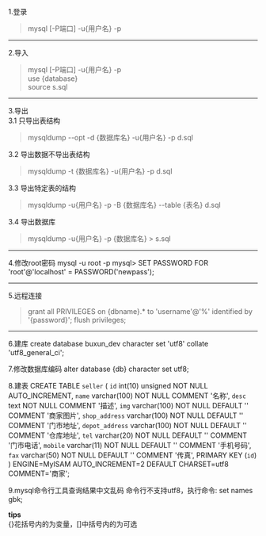 1.登录  
> mysql [-P端口] -u{用户名} -p

-------------------------------------------------------------------------------------------------------
2.导入  
> mysql [-P端口] -u{用户名} -p  
> use {database}  
> source s.sql  

-------------------------------------------------------------------------------------------------------
3.导出  
3.1 只导出表结构  
> mysqldump --opt -d {数据库名} -u{用户名} -p d.sql  
 
3.2 导出数据不导出表结构  
> mysqldump -t {数据库名} -u{用户名} -p d.sql  
  
3.3 导出特定表的结构
> mysqldump -u{用户名} -p -B {数据库名} --table {表名} d.sql  

3.4 导出数据库
> mysqldump -u{用户名} -p {数据库名} > s.sql

-------------------------------------------------------------------------------------------------------
4.修改root密码
mysql -u root -p
mysql> SET PASSWORD FOR 'root'@'localhost' = PASSWORD('newpass');

-------------------------------------------------------------------------------------------------------
5.远程连接
> grant all PRIVILEGES on {dbname}.* to 'username'@'%' identified by '{password}';
> flush privileges;

-------------------------------------------------------------------------------------------------------
6.建库
create database buxun_dev character set 'utf8' collate 'utf8_general_ci';

7.修改数据库编码
alter database {db} character set utf8;

8.建表
CREATE TABLE `seller` (
  `id` int(10) unsigned NOT NULL AUTO_INCREMENT,
  `name` varchar(100) NOT NULL COMMENT '名称',
  `desc` text NOT NULL COMMENT '描述',
  `img` varchar(100) NOT NULL DEFAULT '' COMMENT '商家图片',
  `shop_address` varchar(100) NOT NULL DEFAULT '' COMMENT '门市地址',
  `depot_address` varchar(100) NOT NULL DEFAULT '' COMMENT '仓库地址',
  `tel` varchar(20) NOT NULL DEFAULT '' COMMENT '门市电话',
  `mobile` varchar(11) NOT NULL DEFAULT '' COMMENT '手机号码',
  `fax` varchar(50) NOT NULL DEFAULT '' COMMENT '传真',
  PRIMARY KEY (`id`)
) ENGINE=MyISAM AUTO_INCREMENT=2 DEFAULT CHARSET=utf8 COMMENT='商家';


9.mysql命令行工具查询结果中文乱码
命令行不支持utf8，执行命令: set names gbk;


********************************tips********************************  
{}花括号内的为变量，[]中括号内的为可选